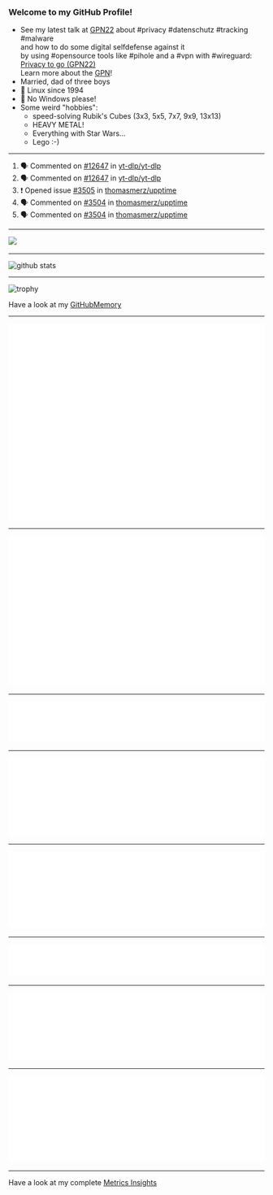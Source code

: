 ### Welcome to my GitHub Profile!
  
- See my latest talk at [GPN22](https://media.ccc.de/c/gpn22?sort=date) about #privacy #datenschutz #tracking #malware  
  and how to do some digital selfdefense against it  
  by using #opensource tools like #pihole and a #vpn with #wireguard:  
  [Privacy to go (GPN22)](https://github.com/thomasmerz/talks/tree/main/2024_05_30_GPN22_Privacy_to_go)  
  Learn more about the [GPN](https://entropia.de/GPN)!
- Married, dad of three boys
- 🐧 Linux since 1994
- 🚫 No Windows please!
- Some weird "hobbies":
  - speed-solving Rubik's Cubes (3x3, 5x5, 7x7, 9x9, 13x13)
  - HEAVY METAL!
  - Everything with Star Wars…
  - Lego :-)
  
---

<!--START_SECTION:activity-->
1. 🗣 Commented on [#12647](https://github.com/yt-dlp/yt-dlp/issues/12647#issuecomment-2785935833) in [yt-dlp/yt-dlp](https://github.com/yt-dlp/yt-dlp)
2. 🗣 Commented on [#12647](https://github.com/yt-dlp/yt-dlp/issues/12647#issuecomment-2785904559) in [yt-dlp/yt-dlp](https://github.com/yt-dlp/yt-dlp)
3. ❗ Opened issue [#3505](https://github.com/thomasmerz/upptime/issues/3505) in [thomasmerz/upptime](https://github.com/thomasmerz/upptime)
4. 🗣 Commented on [#3504](https://github.com/thomasmerz/upptime/issues/3504#issuecomment-2785318389) in [thomasmerz/upptime](https://github.com/thomasmerz/upptime)
5. 🗣 Commented on [#3504](https://github.com/thomasmerz/upptime/issues/3504#issuecomment-2785281616) in [thomasmerz/upptime](https://github.com/thomasmerz/upptime)
<!--END_SECTION:activity-->

---

![](https://komarev.com/ghpvc/?username=thomasmerz)

---
  
![github stats](https://github-readme-stats.vercel.app/api?username=thomasmerz&show_icons=true)  
  
---
  
![trophy](https://github-profile-trophy.vercel.app/?username=thomasmerz&column=3&margin-w=10&margin-h=10)  
  
Have a look at my [GitHubMemory](https://githubmemory.com/@thomasmerz)
  
---
  
![Metrics Base](/metrics.base.svg)
  
---
  
![My coding habits](/metrics.plugin.habits.charts.svg)
  
---
  
![My coding facts](/metrics.plugin.habits.facts.svg)
  
---
  
![Followup Opened by me](/metrics.plugin.followup.user.svg)
  
---
  
![Followup Opened on user's repositories](/metrics.plugin.followup.svg)
  
---
  
![My Achievmens](/metrics.plugin.achievements.svg)
  
---
  
![My Languages Details](/metrics.plugin.languages.details.svg)
  
---
  
![My Languages Indepth](/metrics.plugin.languages.indepth.svg)
  
---
  
Have a look at my complete [Metrics Insights](https://metrics.lecoq.io/about/thomasmerz)

